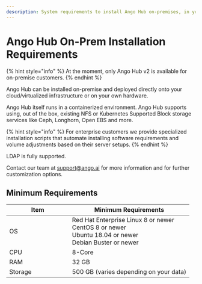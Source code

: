 ```yaml
---
description: System requirements to install Ango Hub on-premises, in your own datacenter.
---
```


# Ango Hub On-Prem Installation Requirements

{% hint style="info" %}
At the moment, only Ango Hub v2 is available for on-premise customers.
{% endhint %}

Ango Hub can be installed on-premise and deployed directly onto your cloud/virtualized infrastructure or on your own hardware.

Ango Hub itself runs in a containerized environment. Ango Hub supports using, out of the box, existing NFS or Kubernetes Supported Block storage services like Ceph, Longhorn, Open EBS and more.

{% hint style="info" %}
For enterprise customers we provide specialized installation scripts that automate installing software requirements and volume adjustments based on their server setups.
{% endhint %}

LDAP is fully supported.

Contact our team at support@ango.ai for more information and for further customization options.

## Minimum Requirements <a href="#minimum-hardware-requirements-for-single-node-installation" id="minimum-hardware-requirements-for-single-node-installation"></a>

<table><thead><tr><th width="151">Item</th><th>Minimum Requirements</th></tr></thead><tbody><tr><td>OS</td><td>Red Hat Enterprise Linux 8 or newer<br>CentOS 8 or newer<br>Ubuntu 18.04 or newer<br>Debian Buster or newer</td></tr><tr><td>CPU</td><td>8-Core</td></tr><tr><td>RAM</td><td>32 GB</td></tr><tr><td>Storage</td><td>500 GB (varies depending on your data)</td></tr></tbody></table>
